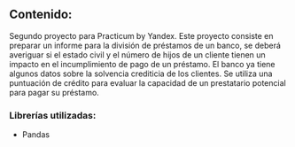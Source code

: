 ## Contenido:

Segundo proyecto para Practicum by Yandex. Este proyecto consiste en preparar un informe para la división de préstamos de un banco, se deberá averiguar si el estado 
civil y el número de hijos de un cliente tienen un impacto en el incumplimiento de pago de un préstamo. El banco ya tiene algunos datos sobre la solvencia crediticia 
de los clientes. Se utiliza una puntuación de crédito para evaluar la capacidad de un prestatario potencial para pagar su préstamo.

### Librerías utilizadas:
- Pandas
